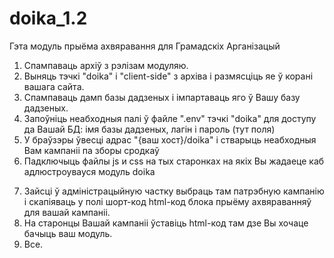# doika_1.2
Гэта модуль прыёма ахвяравання для Грамадскіх Арганізацый
1) Спампаваць архіў з рэлізам модуляю.
2) Выняць тэчкi "doika" i "client-side" з архіва і размясціць яе ў корані вашага сайта.
3) Спампаваць дамп базы дадзеных і імпартаваць яго ў Вашу базу дадзеных.
4) Запоўніць неабходныя палі ў файле ".env" тэчкі "doika" для доступу да Вашай БД: імя базы дадзеных, лагін і пароль (тут поля)
5) У браўзэры ўвесці адрас "{ваш хост}/doika" і стварыць неабходныя Вам кампаніі па зборы сродкаў
6) Падключыць файлы js и css на тых старонках на якiх Вы жадаеце каб адлюстроувауся модуль doika

<script src="https://code.jquery.com/jquery-3.1.1.min.js" integrity="sha256-hVVnYaiADRTO2PzUGmuLJr8BLUSjGIZsDYGmIJLv2b8=" crossorigin="anonymous"></script>
<link rel="stylesheet" href="https://maxcdn.bootstrapcdn.com/bootstrap/3.3.7/css/bootstrap.min.css">
<script src="https://maxcdn.bootstrapcdn.com/bootstrap/3.3.7/js/bootstrap.min.js"></script>
<script src="client-side/doika-loader.js"></script>



7) Зайсці ў адміністрацыйную частку выбраць там патрэбную кампанію і скапіяваць у полі шорт-код html-код блока прыёму ахвяраванняў для вашай кампаніі.
8) На старонцы Вашай кампаніі ўставіць  html-код там дзе Вы хочаце бачыць ваш модуль.
9) Все.
